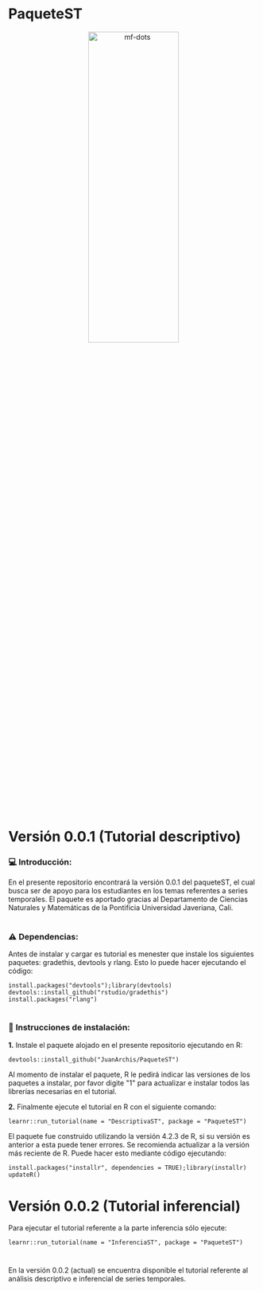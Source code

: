# PaqueteST

<p align="center">
<a name="top" href="#"> <img src="https://media2.giphy.com/media/rGlAZysKBcjRCkAX7S/giphy.gif" alt="mf-dots" height="40%" width="60%"/> </a>

  
# Versión 0.0.1 (Tutorial descriptivo) 

### :computer: **Introducción:**

En el presente repositorio encontrará la versión 0.0.1 del paqueteST, el cual busca ser de apoyo para los estudiantes en los temas referentes a series temporales. El paquete es aportado gracias al Departamento de Ciencias Naturales y Matemáticas de la Pontificia Universidad Javeriana, Cali.

#

### :warning: **Dependencias:**

Antes de instalar y cargar es tutorial es menester que instale los siguientes paquetes: gradethis, devtools y rlang. Esto lo puede hacer ejecutando el código:

```
install.packages("devtools");library(devtools)
devtools::install_github("rstudio/gradethis")
install.packages("rlang")
```

#

### :wrench: **Instrucciones de instalación:**



**1.** Instale el paquete alojado en el presente repositorio ejecutando en R:

```
devtools::install_github("JuanArchis/PaqueteST")
```
Al momento de instalar el paquete, R le pedirá indicar las versiones de los paquetes a instalar, por favor digite "1" para actualizar e instalar todos las librerías necesarias en el tutorial.


**2.** Finalmente ejecute el tutorial en R con el siguiente comando:

```
learnr::run_tutorial(name = "DescriptivaST", package = "PaqueteST")
```
El paquete fue construido utilizando la versión 4.2.3 de R, si su versión es anterior a esta puede tener errores. Se recomienda actualizar a la versión más reciente de R. Puede hacer esto mediante código ejecutando:

```
install.packages("installr", dependencies = TRUE);library(installr)
updateR()
```
 
# Versión 0.0.2 (Tutorial inferencial) 

Para ejecutar el tutorial referente a la parte inferencia sólo ejecute:
  
```
learnr::run_tutorial(name = "InferenciaST", package = "PaqueteST")
``` 

  
#
En la versión 0.0.2 (actual)  se encuentra disponible el tutorial referente al análisis descriptivo e inferencial de series temporales.
